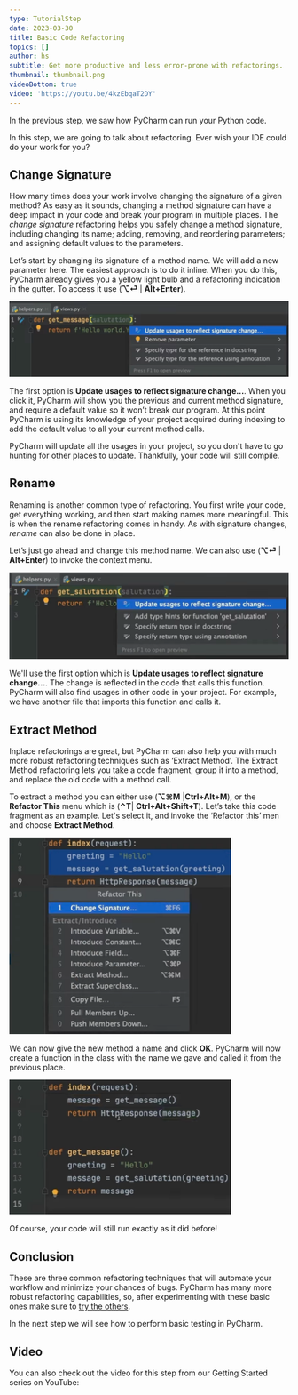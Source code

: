 ```yaml
---
type: TutorialStep
date: 2023-03-30
title: Basic Code Refactoring
topics: []
author: hs
subtitle: Get more productive and less error-prone with refactorings.
thumbnail: thumbnail.png
videoBottom: true
video: 'https://youtu.be/4kzEbqaT2DY'
---
```


In the previous step, we saw how PyCharm can run your Python code.

In this step, we are going to talk about refactoring. Ever wish your IDE could do your work for you?

## Change Signature
How many times does your work involve changing the signature of a given method? As easy as it sounds, changing a method signature can have a deep impact in your code and break your program in multiple places. The *change signature* refactoring helps you safely change a method signature, including changing its name; adding, removing, and reordering parameters; and assigning default values to the parameters.

Let’s start by changing its signature of a method name. We will add a new parameter here. The easiest approach is to do it inline. When you do this, PyCharm already gives you a yellow light bulb and a refactoring indication in the gutter. To access it use (**⌥⏎** | **Alt+Enter**).

<img src="update-usages.png" alt="Update Usages" width="600"/>

The first option is **Update usages to reflect signature change...**. When you click it, PyCharm will show you the previous and current method signature, and require a default value so it won’t break our program. At this point PyCharm is using its knowledge of your project acquired during indexing to add the default value to all your current method calls.

PyCharm will update all the usages in your project, so you don't have to go hunting for other places to update. Thankfully, your code will still compile. 

## Rename
Renaming is another common type of refactoring. You first write your code, get everything working, and then start making names more meaningful. This is when the rename refactoring comes in handy. As with signature changes, *rename* can also be done in place.

Let’s just go ahead and change this method name. We can also use (**⌥⏎** | **Alt+Enter**) to invoke the context menu.

<img src="rename.png" alt="Rename" width="600"/>

We'll use the first option which is **Update usages to reflect signature change…**. The change is reflected in the code that calls this function. PyCharm will also find usages in other code in your project. For example, we have another file that imports this function and calls it.

## Extract Method
Inplace refactorings are great, but PyCharm can also help you with much more robust refactoring techniques such as ‘Extract Method’. The Extract Method refactoring lets you take a code fragment, group it into a method, and replace the old code with a method call.

To extract a method you can either use (**⌥⌘M** |**Ctrl+Alt+M**), or the **Refactor This** menu which is (**⌃T**| **Ctrl+Alt+Shift+T**). Let’s take this code fragment as an example. Let's select it, and invoke the ‘Refactor this’ men and choose **Extract Method**.

<img src="refactor-this.png" alt="Refactor This" width="400"/>

We can now give the new method a name and click **OK**. PyCharm will now create a function in the class with the name we gave and called it from the previous place. 

<img src="refactored.png" alt="refactored" width="400"/>

Of course, your code will still run exactly as it did before!

## Conclusion

These are three common refactoring techniques that will automate your workflow and minimize your chances of bugs. PyCharm has many more robust refactoring capabilities, so, after experimenting with these basic ones make sure to [try the others](https://www.jetbrains.com/help/pycharm/refactoring-source-code.html).

In the next step we will see how to perform basic testing in PyCharm.

## Video
You can also check out the video for this step from our Getting Started series on YouTube:
